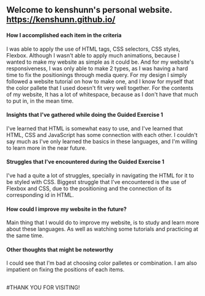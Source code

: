 ## Welcome to kenshunn's personal website. https://kenshunn.github.io/

#### How I accomplished each item in the criteria
I was able to apply the use of HTML tags, CSS selectors, CSS styles, Flexbox. Although I wasn't able to apply much animations, because I wanted to make my website as simple as it could be. And for my website's responsiveness, I was only able to make 2 types, as I was having a hard time to fix the positionings through media query. For my design I simply followed a website tutorial on how to make one, and I know for myself that the color pallete that I used doesn't fit very well together. For the contents of my website, It has a lot of whitespace, because as I don't have that much to put in, in the mean time.

#### Insights that I've gathered while doing the Guided Exercise 1
I've learned that HTML is somewhat easy to use, and I've learned that HTML, CSS and JavaScript has some connection with each other. I couldn't say much as I've only learned the basics in these languages, and I'm willing to learn more in the near future.

#### Struggles that I've encountered during the Guided Exercise 1
I've had a quite a lot of struggles, specially in navigating the HTML for it to be styled with CSS. Biggest struggle that I've encountered is the use of Flexbox and CSS, due to the positioning and the connection of its corresponding id in HTML.

#### How could I improve my website in the future?
Main thing that I would do to improve my website, is to study and learn more about these languages. As well as watching some tutorials and practicing at the same time.

#### Other thoughts that might be noteworthy
I could see that I'm bad at choosing color palletes or combination. I am also impatient on fixing the positions of each items.


##


#THANK YOU FOR VISITING!